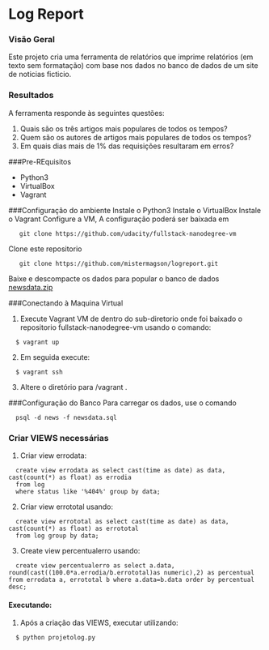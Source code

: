 # Log Report

### Visão Geral
Este projeto cria uma  ferramenta de relatórios que imprime relatórios (em texto sem formatação) com base nos dados no banco de dados de um site de noticias ficticio.

### Resultados
A ferramenta responde às seguintes questões:
1. Quais são os três artigos mais populares de todos os tempos? 
2. Quem são os autores de artigos mais populares de todos os tempos? 
3. Em quais dias mais de 1% das requisições resultaram em erros? 

###Pre-REquisitos
- Python3
- VirtualBox
- Vagrant

###Configuração do ambiente
Instale o Python3
Instale o VirtualBox
Instale o Vagrant
Configure a VM, A configuração poderá ser baixada em
 ```
	git clone https://github.com/udacity/fullstack-nanodegree-vm
 ```
Clone este repositorio
 ```
	git clone https://github.com/mistermagson/logreport.git
 ```
Baixe e descompacte os dados para popular o banco de dados [newsdata.zip](https://d17h27t6h515a5.cloudfront.net/topher/2016/August/57b5f748_newsdata/newsdata.zip) 
 
###Conectando à Maquina Virtual
1. Execute Vagrant VM de dentro do sub-diretorio onde foi baixado o repositorio fullstack-nanodegree-vm usando o comando:
  
  ```
    $ vagrant up
  ```
  2. Em seguida execute:
  
  ```
    $ vagrant ssh
  ```
  3. Altere o diretório para /vagrant .

###Configuração do Banco
Para carregar os dados, use o comando 
  ```
	psql -d news -f newsdata.sql
  ```
  
  
### Criar VIEWS necessárias

1. Criar view errodata:
  ```
    create view errodata as select cast(time as date) as data, cast(count(*) as float) as errodia 
	from log 
	where status like '%404%' group by data;
  ```
2. Criar view errototal usando:
  ```
    create view errototal as select cast(time as date) as data,  cast(count(*) as float) as errototal 
	from log group by data;
  ```
3. Create view percentualerro usando:
  ```
    create view percentualerro as select a.data,  round(cast((100.0*a.errodia/b.errototal)as numeric),2) as percentual
from errodata a, errototal b where a.data=b.data order by percentual desc;
  ```
  
#### Executando:
  1. Após a criação das VIEWS, executar utilizando:
  ```
    $ python projetolog.py
  ```
  